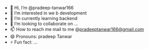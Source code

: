 - 👋 Hi, I’m @pradeep-tanwar166
- 👀 I’m interested in we b development 
- 🌱 I’m currently learning backend
- 💞️ I’m looking to collaborate on ...
- 📫 How to reach me mail to me @pradeeptanwar166@gmail.com
- 😄 Pronouns: pradeep Tanwar 
- ⚡ Fun fact: ...

<!---
pradeep-tanwar166/pradeep-tanwar166 is a ✨ special ✨ repository because its `README.md` (this file) appears on your GitHub profile.
You can click the Preview link to take a look at your changes.
--->
